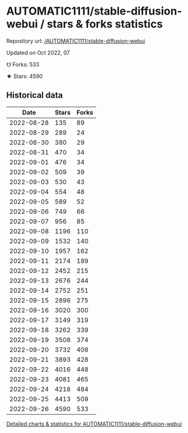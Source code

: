 # AUTOMATIC1111/stable-diffusion-webui / stars & forks statistics

Repository url: [/AUTOMATIC1111/stable-diffusion-webui](https://github.com/AUTOMATIC1111/stable-diffusion-webui)

Updated on Oct 2022, 07

☋ Forks: 533

★ Stars: 4590

## Historical data
| Date | Stars | Forks |
|------|-------|-------|
| 2022-08-28 | 135 | 89 | 
| 2022-08-29 | 289 | 24 | 
| 2022-08-30 | 380 | 29 | 
| 2022-08-31 | 470 | 34 | 
| 2022-09-01 | 476 | 34 | 
| 2022-09-02 | 509 | 39 | 
| 2022-09-03 | 530 | 43 | 
| 2022-09-04 | 554 | 48 | 
| 2022-09-05 | 589 | 52 | 
| 2022-09-06 | 749 | 66 | 
| 2022-09-07 | 956 | 85 | 
| 2022-09-08 | 1196 | 110 | 
| 2022-09-09 | 1532 | 140 | 
| 2022-09-10 | 1957 | 162 | 
| 2022-09-11 | 2174 | 189 | 
| 2022-09-12 | 2452 | 215 | 
| 2022-09-13 | 2676 | 244 | 
| 2022-09-14 | 2752 | 251 | 
| 2022-09-15 | 2896 | 275 | 
| 2022-09-16 | 3020 | 300 | 
| 2022-09-17 | 3149 | 319 | 
| 2022-09-18 | 3262 | 339 | 
| 2022-09-19 | 3508 | 374 | 
| 2022-09-20 | 3732 | 408 | 
| 2022-09-21 | 3893 | 428 | 
| 2022-09-22 | 4016 | 448 | 
| 2022-09-23 | 4081 | 465 | 
| 2022-09-24 | 4218 | 484 | 
| 2022-09-25 | 4413 | 509 | 
| 2022-09-26 | 4590 | 533 | 


[Detailed charts & statistics for AUTOMATIC1111/stable-diffusion-webui](https://reviewgithub.com/rep/AUTOMATIC1111/stable-diffusion-webui)
